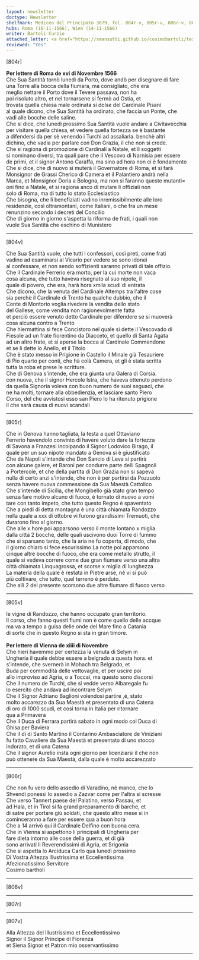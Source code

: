 ```yaml
---
layout: newsletter
doctype: Newsletter
shelfmark: Mediceo del Principato 3079, fol. 804r-v, 805r-v, 806r-v, 807r-v
hubs: Roma (16-11-1566), Wien (14-11-1566)
writer: Bartoli Curzio
attached_letter: <a href="https://smansutti.github.io/cosimobartoli/texts/2978_057/">2978_057</a>
reviewed: "Yes"
---
```


[804r]  
  
  
<strong>Per lettere di Roma de xvi di Novembre 1566</strong>  
Che Sua Santità tornò lunedì da Porto, dove andò per disegnare di fare  
una Torre alla bocca della fiumara, ma consigliato, che era  
meglio nettare il Porto dove il Tevere passava, non ha  
poi risoluto altro, et nel tornarsene si fermò ad Ostia, et  
trovata quella chiesa male ordinata si dolse del Cardinale Pisani  
al quale dicono, che Sua Santità ha ordinato, che faccia un Ponte, che  
vadi alle bocche delle saline.  
Che si dice, che lunedì prossimo Sua Santità vuole andare a Civitavecchia  
per visitare quella chiesa, et vedere quella fortezza se è bastante  
a difendersi da per sè venendo i Turchi ad assaliarla. benchè altri  
dichino, che vadia per parlare con Don Grazia, il che non si crede.  
Che si ragiona di promozione di Cardinali a Natale, et li soggetti  
si nominano diversi, tra quali pare che il Vescovo di Narnisia per essere  
de primi, et il signor Antono Caraffa, ma sino ad hora non ci è fondamento  
Che si dice, che di nuovo si muterà il Governatore di Roma, et si farà  
Monsignor de Grassi Cherico di Camera et il Palantiero andrà nella  
Marca, et Monsignor Doria a Bologna, ma non si faranno queste mutanti=  
oni fino a Natale, et si ragiona anco di mutare li offiziali non  
solo di Roma, ma di tutto lo stato Ecclesiastico  
Che bisogna, che li benefiziati vadino inremissibilmente alle loro  
residenzie, così oltramontani, come Italiani, o che fra un mese  
renunzino secondo i decreti del Concilio  
Che di giorno in giorno s'aspetta la riforma de frati, i quali non  
vuole Sua Santità che eschino di Munistero  
  
---  

[804v]  
  
  
Che Sua Santità vuole, che tutti i confessori, così preti, come frati  
vadino ad esaminarsi al Vicario per vedere se sono idonei  
al confessare, et non sendo soffizienti saranno privati di tale offizio.  
Che il Cardinale Ferrerio era morto, per la cui morte non vaca  
cosa alcuna, che tutto haveva risegnato al suo nipote, il  
quale di povero, che era, harà hora xmila scudi di entrata  
Che dicono, che la venuta del Cardinale Altemps tra l'altre cose  
sia perchè il Cardinale di Trento ha qualche dubbio, che il  
Conte di Montorio voglia rivedere la vendita dello stato  
del Gallese, come vendita non ragionevolmente fatta  
et perciò essere venuto detto Cardinale per difendere se si muoverà  
cosa alcuna contro a Trento  
Che hiermattina si fece Concistoro nel quale si dette il Vescovado di  
Fiesole ad un frate fiorentino da Diacceto, et quello di Santa Agata  
ad un altro frate, et si aperse la bocca al Cardinale Commendone  
et se li dette lo Anello, et il Titolo  
Che è stato messo in Prigione in Castello il Minale già Tesauriere  
di Pio quarto per conti, che hà colà Camera, et gli è stata scritta  
tutta la roba et prese le scritture.  
Che di Genova s'intende, che era giunta una Galera di Corsia.  
con nuova, che il signor Hercole Istra, che haveva ottenuto perdono  
da quella Signoria voleva con buon numero de suoi seguaci, che  
ne ha molti, tornare alla obbedienzia, et lasciare santo Piero  
Corso, del che avvistosi esso san Piero lo ha ritenuto prigione  
il che sarà causa di nuovi scandali  
  
---  

[805r]  
  
  
Che in Genova hanno tagliata, la testa a quel Ottaviano  
Ferrerio havendolo convinto di havere voluto dare la fortezza  
di Savona a Franzesi incolpando il Signor Lodovico Birago, il  
quale per un suo nipote mandato a Genova si è giustificato  
Che da Napoli s'intende che Don Sancio di Leva si partirà  
con alcune galere, et Baroni per condurre parte delli Spagnoli  
a Portercole, et che della partita di Don Grazia non si sapeva  
nulla di certo anzi s'intende, che non è per partirsi da Pozzuolo  
senza havere nuova commessione da Sua Maestà Cattolico  
Che s'intende di Sicilia, che Mongibello già stato gran tempo  
senza fare motivo alcuno di fuoco, è tornato di nuovo a vomi  
tare con tanto impeto, che tutto questo Regno è spaventato  
Che a piedi di detta montagna è una città chiamata Randozzo  
nella quale a xxx di ottobre vi furono grandissimi Tremuoti, che  
durarono fino al giorno.  
Che alle x hore poi apparsono verso il monte lontano x miglia  
dalla città 2 bocche, delle quali uscivono duoi Torre di fummo  
che si sparsano tanto, che la aria ne fu coperta, di modo, che  
il giorno chiaro si fece escurissimo La notte poi apparsono  
cinque altre bocche di fuoco, che era come metallo strutto, il  
quale si vedeva correre come due gran fiumare verso una altra  
città chiamata Linquagrossa, et scorse x miglia di lunghezza  
La materia della quale è restata in Pietre arse, nè vi si può  
più coltivare, che tutto, quel terreno è perduto.  
Che alli 2 del presente scorsono due altre fiumare di fuoco verso  
  
---  

[805v]  
  
  
le vigne di Randozzo, che hanno occupato gran territorio.  
Il corso, che fanno questi fiumi non è come quello delle accque  
ma va a tempo a guisa delle onde del Mare fino a Catania  
di sorte che in questo Regno si sta in gran timore.  
<br/><strong>Per lettere di Vienna de xiiii di Novembre</strong>  
Che hieri havemmo per certezza la venuta di Selym in  
Ungheria il quale debbe essere a belgrado a questa hora. et  
s'intende, che svernerà in Mohach tra Belgrado, et  
Buda per commodità delle vettovaglie, et per uscire poi  
allo improviso ad Agria, o a Toccai, ma questo sono discorsi  
Che il numero de Turchi, che si vedde verso Albaregale fu   
lo esercito che andava ad incontrare Selym  
Che il Signor Adriano Baglioni volendosi partire ,è, stato  
molto accarezzo da Sua Maestà et presentato di una Catena  
di oro di 1000 scudi, et così torna in Italia per ritornare  
qua a Primavera  
Che il Duca di Ferrara partirà sabato in ogni modo col Duca di  
Ghisa per Baviera  
Che il dì di Santo Martino il Contarino Ambasciatore de Viniziani  
fu fatto Cavaliere da Sua Maestà et presentato di uno stocco  
indorato, et di una Catena  
Che il signor Aurelio insta ogni giorno per licenziarsi il che non  
può ottenere da Sua Maestà, dalla quale è molto accarezzato  
  
---  

[806r]  
  
  
Che non fu vero dello assedio di Varadino, nè manco, che lo  
Shvendi ponessi lo assedio a Zazvar come per l'altra si scresse  
Che verso Tannert paese del Palatino, verso Passau, et  
ad Hala, et in Tirol si fa grand preparamento di barche, et  
di satre per portare giù soldati, che questo altro mese si in  
cominceranno a fare per essere qua a buon hora  
Che a 14 arrivò qui il Cardinale Delfino con buona cera.  
Che in Vienna si aspettono li principali di Ungheria per  
fare dieta intorno alle cose della guerra, et di già  
sono arrivati li Reverendissimi di Agria, et Srigonia  
Che si aspetta lo Arciduca Carlo qua lunedì prossimo  
Di Vostra Altezza Illustrissima et Eccellentissima  
Afezionatissimo Servitore  
Cosimo bartholi  
  
---  

[806v]  
  
  
  
---  

[807r]  
  
  
  
---  

[807v]  
  
  
Alla Altezza del Illustrissimo et Eccellentissimo  
Signor il Signor Principe di Fiorenza  
et Siena Signor et Patron mio osservantissimo  
  
---  

